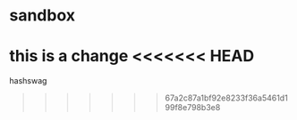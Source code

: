 # sandbox

this is a change
<<<<<<< HEAD
=======

hashswag
>>>>>>> 67a2c87a1bf92e8233f36a5461d199f8e798b3e8
